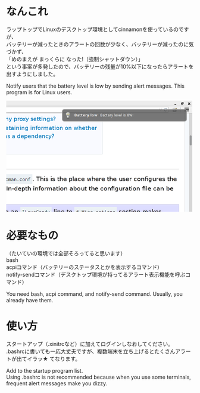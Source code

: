 # なんこれ

ラップトップでLinuxのデスクトップ環境としてcinnamonを使っているのですが、<br/>
バッテリーが減ったときのアラートの回数が少なく、バッテリーが減ったのに気づかず、<br/>
「めのまえが まっくらに なった!（強制シャットダウン）」<br/>
という事案が多発したので、バッテリーの残量が10%以下になったらアラートを出すようにしました。

Notify users that the battery level is low by sending alert messages. This program is for Linux users.

![Alt text](https://github.com/hm13/BatteryAlert/blob/master/notification_example.png "こんなやつです")

# 必要なもの

（たいていの環境では全部そろってると思います）<br/>
bash <br/>
acpiコマンド（バッテリーのステータスとかを表示するコマンド） <br/>
notify-sendコマンド（デスクトップ環境が持ってるアラート表示機能を呼ぶコマンド） <br/>

You need bash, acpi command, and notify-send command. Usually, you already have them. 


# 使い方

スタートアップ（.xinitrcなど）に加えてログインしなおしてください。<br/>
.bashrcに書いても一応大丈夫ですが、複数端末を立ち上げるとたくさんアラートが出てイラッ★ てなります。

Add to the startup program list.<br/>
Using .bashrc is not recommended because when you use some terminals, frequent alert messages make you dizzy.
